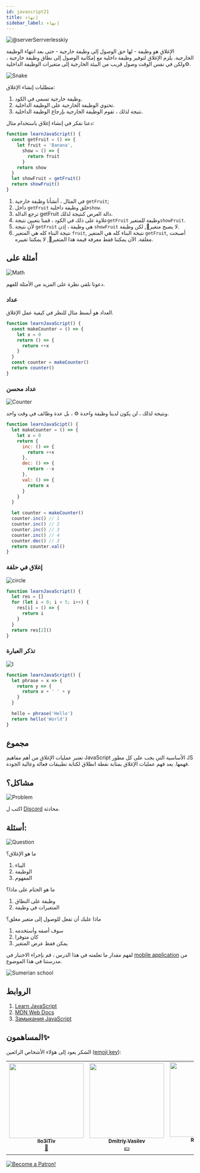 ```yaml
---
id: javascript21
title: إنهاء
sidebar_label: إنهاء
---
```


![@serverSerrverlesskiy](/img/javascript/headers/20.jpg)

الإغلاق هو وظيفة - لها حق الوصول إلى وظيفة خارجية - حتى بعد انتهاء الوظيفة الخارجية. يلزم الإغلاق لتوفير وظيفة داخلية مع إمكانية الوصول إلى نطاق وظيفة خارجية️ ، ولكن في نفس الوقت وصول قريب من البيئة الخارجية إلى متغيرات الوظيفة الداخلية⚙️.

![Snake](https://media.giphy.com/media/3oFzmdjqH15YebLQ52/giphy.gif)

متطلبات إنشاء الإغلاق:

1. وظيفة خارجية تسمى في الكود.
2. تحتوي الوظيفة الخارجية على الوظيفة الداخلية.
3. نتيجة لذلك ، تقوم الوظيفة الخارجية بإرجاع الوظيفة الداخلية.

دعنا نفكر في إنشاء إغلاق باستخدام مثال:

```jsx live
function learnJavaScript() {
  const getFruit = () => {
    let fruit = 'Banana',
      show = () => {
        return fruit
      }
    return show
  }
  let showFruit = getFruit()
  return showFruit()
}
```

1. في المثال ، أنشأنا وظيفة خارجية `getFruit`;
2. داخل `getFruit` خلق وظيفة داخلية`show`.
3. ترجع الدالة getFruit دالة العرض كنتيجة لذلك.
4. علاوة على ذلك في الكود ، قمنا بتعيين نتيجة`getFruit` وظيفة للمتغير`showFruit`.
5. لأن نتيجة `getFruit` هي وظيفة ، إذن `showFruit` لا يصبح متغير🔔, لكن وظيفة.
6. نتيجة البناء كله هي المتغير `fruit`, نتيجة البناء كله هي المتغير `getFruit`, أصبحت مغلقة. الآن يمكننا فقط معرفة قيمة هذا المتغير🔔, لا يمكننا تغييره.

## أمثلة على

![Math](https://media.giphy.com/media/xT1Ra5h24Eliux3UVq/giphy.gif)

دعونا نلقي نظرة على المزيد من الأمثلة للفهم.

### عداد

العداد هو أبسط مثال للنظر في كيفية عمل الإغلاق.

<!-- ![Counter](https://media.giphy.com/media/QSNvClMu5zWJW/giphy.gif) -->

```jsx live
function learnJavaScript() {
  const makeCounter = () => {
    let x = 0
    return () => {
      return ++x
    }
  }
  const counter = makeCounter()
  return counter()
}
```

### عداد محسن

![Counter](https://media.giphy.com/media/3o6Zt6fzS6qEbLhKWQ/giphy.gif)

ونتيجة لذلك ، لن يكون لدينا وظيفة واحدة ⚙️ ، بل عدة وظائف في وقت واحد.

```jsx live
function learnJavaScipt() {
  let makeCounter = () => {
    let x = 0
    return {
      inc: () => {
        return ++x
      },
      dec: () => {
        return --x
      },
      val: () => {
        return x
      }
    }
  }

  let counter = makeCounter()
  counter.inc() // 1
  counter.inc() // 2
  counter.inc() // 3
  counter.inc() // 4
  counter.dec() // 3
  return counter.val()
}
```

### إغلاق في حلقة

![circle](https://media.giphy.com/media/u5s2ezDicmyuA/giphy.gif)

```jsx live
function learnJavaScript() {
  let res = []
  for (let i = 0; i < 5; i++) {
    res[i] = () => {
      return i
    }
  }
  return res[2]()
}
```

### تذكر العبارة

![l](https://media.giphy.com/media/l4pTfqyI6TCjUW4Yo/giphy.gif)

```jsx live
function learnJavaScript() {
  let phrase = x => {
    return y => {
      return x + ' ' + y
    }
  }

  hello = phrase('Hello')
  return hello('World')
}
```

## مجموع

تعتبر عمليات الإغلاق من أهم مفاهيم JavaScript الأساسية التي يجب على كل مطور JS فهمها. يعد فهم عمليات الإغلاق بمثابة نقطة انطلاق لكتابة تطبيقات فعالة وعالية الجودة.

## مشاكل؟

![Problem](https://media.giphy.com/media/xTiTnGeUsWOEwsGoG4/giphy.gif)

اكتب ل [Discord](https://discord.gg/6GDAfXn) محادثة.

## أسئلة:

![Question](https://media.giphy.com/media/l0HlRnAWXxn0MhKLK/giphy.gif)

ما هو الإغلاق؟

1. البناء
2. الوظيفة
3. المفهوم

ما هو الختام على ماذا؟

1. وظيفة على النطاق
2. المتغيرات في وظيفة

ماذا عليك أن تفعل للوصول إلى متغير مغلق؟

1. سوف أصفه وأستخدمه
2. كان متوفرا
3. يمكن فقط عرض المتغير

لفهم مقدار ما تعلمته في هذا الدرس ، قم بإجراء الاختبار في [mobile application](http://onelink.to/njhc95) من مدرستنا في هذا الموضوع.

![Sumerian school](/img/app.jpg)

## الروابط

1. [Learn JavaScript](https://learn.javascript.ru/closures)
2. [MDN Web Docs](https://developer.mozilla.org/ru/docs/Web/JavaScript/Closures)
3. [Замыкания JavaScript](https://medium.com/@stasonmars/понимаем-замыкания-в-javascript-раз-и-навсегда-c211805b6898)

## المساهمون✨

الشكر يعود إلى هؤلاء الأشخاص الرائعين ([emoji key](https://allcontributors.org/docs/en/emoji-key)):

<!-- ALL-CONTRIBUTORS-LIST:START - Do not remove or modify this section -->
<!-- prettier-ignore-start -->
<!-- markdownlint-disable -->
<table>
  <tr> 
    <td align="center"><a href="https://github.com/IIo3iTiv"><img src="https://avatars1.githubusercontent.com/u/72025062?v=4?s=200" width="200px;" alt=""/><br /><sub><b>IIo3iTiv</b></sub></a><br /><a href="https://github.com/gHashTag/react-native-village/commits?author=IIo3iTiv" title="Documentation">📖</a></td>
    <td align="center"><a href="https://fullstackserverless.github.io/"><img src="https://avatars0.githubusercontent.com/u/6774813?v=4?s=200" width="200px;" alt=""/><br /><sub><b>Dmitriy Vasilev</b></sub></a><br /><a href="#financial-gHashTag" title="Financial">💵</a></td>
    <td align="center"><a href="https://github.com/Resoner2005"><img src="https://avatars1.githubusercontent.com/u/75675814?v=4?s=200" width="200px;" alt=""/><br /><sub><b>Resoner2005</b></sub></a><br /><a href="https://github.com/gHashTag/react-native-village/issues?q=author%3AResoner2005" title="Bug reports">🐛 🎨 🖋</a></td>
    <td align="center"><a href="https://github.com/Navernoss"><img src="https://avatars0.githubusercontent.com/u/75784137?v=4?s=200" width="200px;" alt=""/><br /><sub><b>Navernoss</b></sub></a><br /><a href="#content-Navernoss" title="Content">🖋 🐛 🎨 </a></td>
  </tr>
</table>

<!-- markdownlint-restore -->
<!-- prettier-ignore-end -->

<!-- ALL-CONTRIBUTORS-LIST:END -->

[![Become a Patron!](/img/logo/patreon.jpg)](https://www.patreon.com/bePatron?u=31769291)
